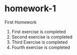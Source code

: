 # homework-1
First Homework

1. First exercise is completed
2. Second exercise is completed
3. Third Exercise is completed
4. Fourth exercise is completed